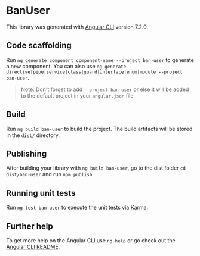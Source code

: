 # BanUser

This library was generated with [Angular CLI](https://github.com/angular/angular-cli) version 7.2.0.

## Code scaffolding

Run `ng generate component component-name --project ban-user` to generate a new component. You can also use `ng generate directive|pipe|service|class|guard|interface|enum|module --project ban-user`.
> Note: Don't forget to add `--project ban-user` or else it will be added to the default project in your `angular.json` file. 

## Build

Run `ng build ban-user` to build the project. The build artifacts will be stored in the `dist/` directory.

## Publishing

After building your library with `ng build ban-user`, go to the dist folder `cd dist/ban-user` and run `npm publish`.

## Running unit tests

Run `ng test ban-user` to execute the unit tests via [Karma](https://karma-runner.github.io).

## Further help

To get more help on the Angular CLI use `ng help` or go check out the [Angular CLI README](https://github.com/angular/angular-cli/blob/master/README.md).
